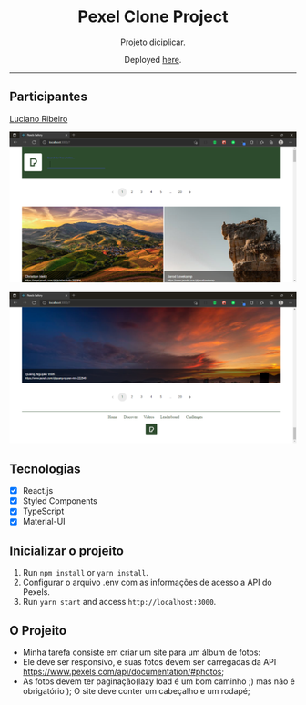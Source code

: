 <h1 align="center">
Pexel Clone Project
</h1>

<p align="center">Projeto diciplicar.</p>
<p align="center">Deployed <a href="">here</a>.</p>



<hr>

## Participantes

[Luciano Ribeiro](https://github.com/lucianorbr)

![img.png](img.png)

![img_1.png](img_1.png)

## Tecnologias

- [x] React.js
- [x] Styled Components
- [x] TypeScript
- [x] Material-UI

## Inicializar o projeito

1. Run `npm install` or `yarn install`.<br />
2. Configurar o arquivo .env com as informações de acesso a API do Pexels.<br />
3. Run `yarn start` and access `http://localhost:3000`.<br />

## O Projeito
- Minha tarefa consiste em criar um site para um álbum de fotos:
- Ele deve ser responsivo, e suas fotos devem ser carregadas da API https://www.pexels.com/api/documentation/#photos;
- As fotos devem ter paginação(lazy load é um bom caminho ;) mas não é obrigatório );
O site deve conter um cabeçalho e um rodapé;

  